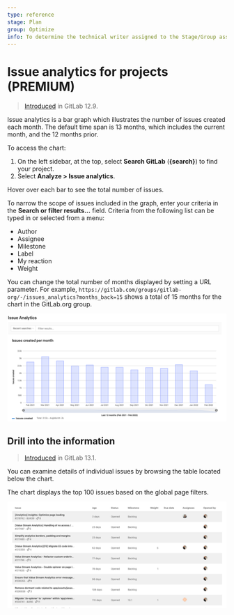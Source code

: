 ```yaml
---
type: reference
stage: Plan
group: Optimize
info: To determine the technical writer assigned to the Stage/Group associated with this page, see https://about.gitlab.com/handbook/product/ux/technical-writing/#assignments
---
```


# Issue analytics for projects **(PREMIUM)**

> [Introduced](https://gitlab.com/gitlab-org/gitlab/-/issues/196561) in GitLab 12.9.

Issue analytics is a bar graph which illustrates the number of issues created each month.
The default time span is 13 months, which includes the current month, and the 12 months
prior.

To access the chart:

1. On the left sidebar, at the top, select **Search GitLab** (**{search}**) to find your project.
1. Select **Analyze > Issue analytics**.

Hover over each bar to see the total number of issues.

To narrow the scope of issues included in the graph, enter your criteria in the
**Search or filter results...** field. Criteria from the following list can be typed in or selected from a menu:

- Author
- Assignee
- Milestone
- Label
- My reaction
- Weight

You can change the total number of months displayed by setting a URL parameter.
For example, `https://gitlab.com/groups/gitlab-org/-/issues_analytics?months_back=15`
shows a total of 15 months for the chart in the GitLab.org group.

![Issues created per month](img/issues_created_per_month_v14_8.png)

## Drill into the information

> [Introduced](https://gitlab.com/gitlab-org/gitlab/-/issues/196547) in GitLab 13.1.

You can examine details of individual issues by browsing the table
located below the chart.

The chart displays the top 100 issues based on the global page filters.

![Issues table](img/issues_table_v13_1.png)
